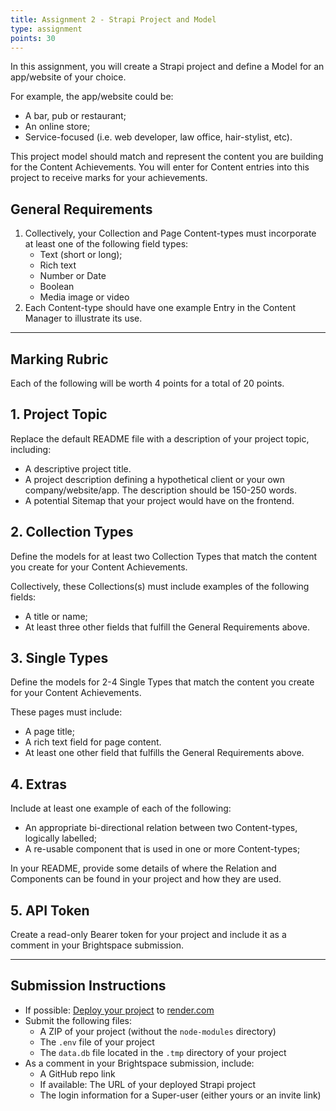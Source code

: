 ```yaml
---
title: Assignment 2 - Strapi Project and Model
type: assignment
points: 30
---
```


In this assignment, you will create a Strapi project and define a Model for an app/website of your choice.

For example, the app/website could be:
- A bar, pub or restaurant;
- An online store;
- Service-focused (i.e. web developer, law office, hair-stylist, etc).

This project model should match and represent the content you are building for the Content Achievements. You will enter for Content entries into this project to receive marks for your achievements.

## General Requirements
1. Collectively, your Collection and Page Content-types must incorporate at least one of the following field types:
    - Text (short or long);
    - Rich text
    - Number or Date
    - Boolean
    - Media image or video
2. Each Content-type should have one example Entry in the Content Manager to illustrate its use.

---

## Marking Rubric
Each of the following will be worth 4 points for a total of 20 points.

## 1. Project Topic
Replace the default README file with a description of your project topic, including:
- A descriptive project title.
- A project description defining a hypothetical client or your own company/website/app. The description should be 150-250 words.
- A potential Sitemap that your project would have on the frontend.

## 2. Collection Types
Define the models for at least two Collection Types that match the content you create for your Content Achievements.

Collectively, these Collections(s) must include examples of the following fields:
- A title or name;
- At least three other fields that fulfill the General Requirements above.

## 3. Single Types
Define the models for 2-4 Single Types that match the content you create for your Content Achievements. 

These pages must include:
- A page title;
- A rich text field for page content.
- At least one other field that fulfills the General Requirements above.

## 4. Extras
Include at least one example of each of the following:
- An appropriate bi-directional relation between two Content-types, logically labelled;
- A re-usable component that is used in one or more Content-types;

In your README, provide some details of where the Relation and Components can be found in your project and how they are used.

## 5. API Token
Create a read-only Bearer token for your project and include it as a comment in your Brightspace submission.

---

## Submission Instructions
- If possible: [Deploy your project](https://sait-wbdv.github.io/slides/f22/cpnt-200/strapi-deployment.html) to [render.com](https://render.com)
- Submit the following files:
    - A ZIP of your project (without the `node-modules` directory)
    - The `.env` file of your project
    - The `data.db` file located in the `.tmp` directory of your project
- As a comment in your Brightspace submission, include:
    - A GitHub repo link
    - If available: The URL of your deployed Strapi project
    - The login information for a Super-user (either yours or an invite link)